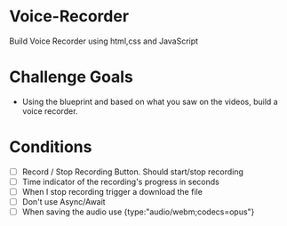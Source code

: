 # Voice-Recorder
Build Voice Recorder using html,css and JavaScript

# Challenge Goals
- Using the blueprint and based on what you saw on the videos, build a voice recorder.

# Conditions
- [ ] Record / Stop Recording Button. Should start/stop recording
- [ ] Time indicator of the recording's progress in seconds
- [ ] When I stop recording trigger a download the file
- [ ] Don't use Async/Await
- [ ] When saving the audio use {type:"audio/webm;codecs=opus"}
